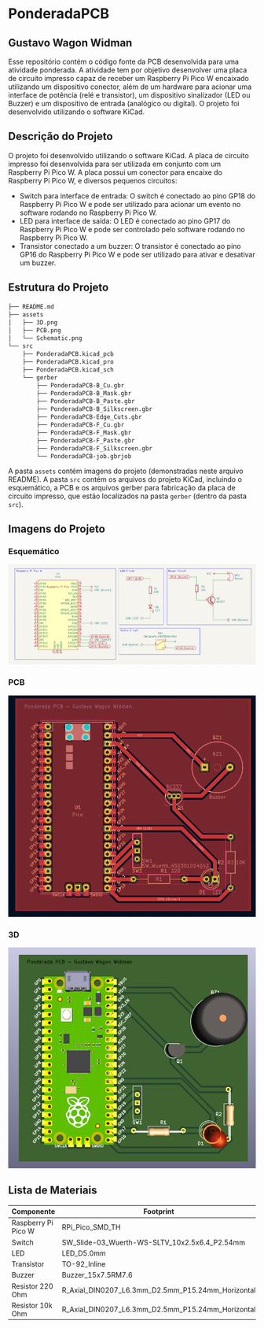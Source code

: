 # PonderadaPCB

## Gustavo Wagon Widman

Esse repositório contém o código fonte da PCB desenvolvida para uma atividade ponderada. A atividade tem por objetivo desenvolver uma placa de circuito impresso capaz de receber um Raspberry Pi Pico W encaixado utilizando um dispositivo conector, além de um hardware para acionar uma interface de potência (relé e transistor), um dispositivo sinalizador (LED ou Buzzer) e um dispositivo de entrada (analógico ou digital). O projeto foi desenvolvido utilizando o software KiCad.

## Descrição do Projeto

O projeto foi desenvolvido utilizando o software KiCad. A placa de circuito impresso foi desenvolvida para ser utilizada em conjunto com um Raspberry Pi Pico W. A placa possui um conector para encaixe do Raspberry Pi Pico W, e diversos pequenos circuitos:

- Switch para interface de entrada: O switch é conectado ao pino GP18 do Raspberry Pi Pico W e pode ser utilizado para acionar um evento no software rodando no Raspberry Pi Pico W.
- LED para interface de saída: O LED é conectado ao pino GP17 do Raspberry Pi Pico W e pode ser controlado pelo software rodando no Raspberry Pi Pico W.
- Transistor conectado a um buzzer: O transistor é conectado ao pino GP16 do Raspberry Pi Pico W e pode ser utilizado para ativar e desativar um buzzer.

## Estrutura do Projeto

```
├── README.md
├── assets
│   ├── 3D.png
│   ├── PCB.png
│   └── Schematic.png
└── src
    ├── PonderadaPCB.kicad_pcb
    ├── PonderadaPCB.kicad_pro
    ├── PonderadaPCB.kicad_sch
    └── gerber
        ├── PonderadaPCB-B_Cu.gbr
        ├── PonderadaPCB-B_Mask.gbr
        ├── PonderadaPCB-B_Paste.gbr
        ├── PonderadaPCB-B_Silkscreen.gbr
        ├── PonderadaPCB-Edge_Cuts.gbr
        ├── PonderadaPCB-F_Cu.gbr
        ├── PonderadaPCB-F_Mask.gbr
        ├── PonderadaPCB-F_Paste.gbr
        ├── PonderadaPCB-F_Silkscreen.gbr
        └── PonderadaPCB-job.gbrjob
```

A pasta `assets` contém imagens do projeto (demonstradas neste arquivo README). A pasta `src` contém os arquivos do projeto KiCad, incluindo o esquemático, a PCB e os arquivos gerber para fabricação da placa de circuito impresso, que estão localizados na pasta `gerber` (dentro da pasta `src`).

## Imagens do Projeto

### Esquemático

![Schematic](./assets/Schematic.png)

### PCB

![PCB](./assets/PCB.png)

### 3D

![3D](./assets/3D.png)

## Lista de Materiais

| Componente          | Footprint                                         | Quantidade |
| ------------------- | ------------------------------------------------- | ---------- |
| Raspberry Pi Pico W | RPi_Pico_SMD_TH                                   | 1          |
| Switch              | SW_Slide-03_Wuerth-WS-SLTV_10x2.5x6.4_P2.54mm     | 1          |
| LED                 | LED_D5.0mm                                        | 1          |
| Transistor          | TO-92_Inline                                      | 1          |
| Buzzer              | Buzzer_15x7.5RM7.6                                | 1          |
| Resistor 220 Ohm    | R_Axial_DIN0207_L6.3mm_D2.5mm_P15.24mm_Horizontal | 1          |
| Resistor 10k Ohm    | R_Axial_DIN0207_L6.3mm_D2.5mm_P15.24mm_Horizontal | 1          |
